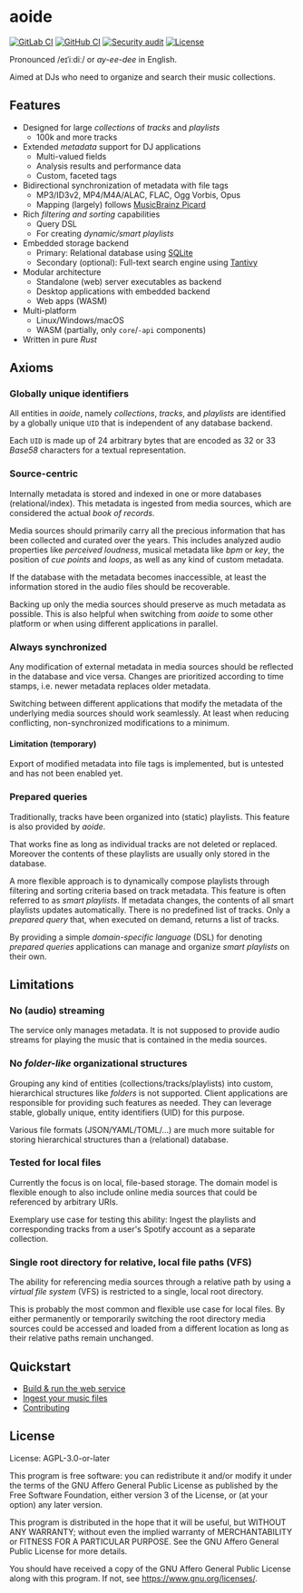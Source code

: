 # aoide

[![GitLab CI](https://gitlab.com/uklotzde/aoide-rs/badges/dev/pipeline.svg)](https://gitlab.com/uklotzde/aoide-rs/pipelines?scope=branches)
[![GitHub CI](https://github.com/aoide-org/aoide-rs/actions/workflows/continuous-integration.yaml/badge.svg?branch=dev)](https://github.com/aoide-org/aoide-rs/actions/workflows/continuous-integration.yaml)
[![Security audit](https://github.com/aoide-org/aoide-rs/actions/workflows/security-audit.yaml/badge.svg?branch=dev)](https://github.com/aoide-org/aoide-rs/actions/workflows/security-audit.yaml)
[![License](https://img.shields.io/badge/license-AGPLv3-blue.svg)](https://gitlab.com/uklotzde/aoide-rs/blob/main/LICENSE.md)

Pronounced /eɪˈiːdiː/ or _ay-ee-dee_ in English.

Aimed at DJs who need to organize and search their music collections.

## Features

- Designed for large _collections_ of _tracks_ and _playlists_
  - 100k and more tracks
- Extended _metadata_ support for DJ applications
  - Multi-valued fields
  - Analysis results and performance data
  - Custom, faceted tags
- Bidirectional synchronization of metadata with file tags
  - MP3/ID3v2, MP4/M4A/ALAC, FLAC, Ogg Vorbis, Opus
  - Mapping (largely) follows [MusicBrainz Picard](https://picard-docs.musicbrainz.org/appendices/tag_mapping.html)
- Rich _filtering and sorting_ capabilities
  - Query DSL
  - For creating _dynamic/smart playlists_
- Embedded storage backend
  - Primary: Relational database using [SQLite](https://www.sqlite.org/)
  - Secondary (optional): Full-text search engine using [Tantivy](https://github.com/quickwit-oss/tantivy)
- Modular architecture
  - Standalone (web) server executables as backend
  - Desktop applications with embedded backend
  - Web apps (WASM)
- Multi-platform
  - Linux/Windows/macOS
  - WASM (partially, only `core`/`-api` components)
- Written in pure _Rust_

## Axioms

### Globally unique identifiers

All entities in _aoide_, namely _collections_, _tracks_, and _playlists_ are identified by a globally unique `UID` that is independent of any database backend.

Each `UID` is made up of 24 arbitrary bytes that are encoded as 32 or 33 _Base58_ characters for a textual representation.

### Source-centric

Internally metadata is stored and indexed in one or more databases (relational/index). This metadata
is ingested from media sources, which are considered the actual _book of records_.

Media sources should primarily carry all the precious information that has been collected
and curated over the years. This includes analyzed audio properties like _perceived loudness_,
musical metadata like _bpm_ or _key_, the position of _cue points_ and _loops_, as well as any
kind of custom metadata.

If the database with the metadata becomes inaccessible, at least the information stored in the
audio files should be recoverable.

Backing up only the media sources should preserve as much metadata as possible. This is also helpful
when switching from _aoide_ to some other platform or when using different applications in parallel.

### Always synchronized

Any modification of external metadata in media sources should be reflected in the database
and vice versa. Changes are prioritized according to time stamps, i.e. newer metadata
replaces older metadata.

Switching between different applications that modify the metadata of the underlying
media sources should work seamlessly. At least when reducing conflicting, non-synchronized
modifications to a minimum.

#### Limitation (temporary)

Export of modified metadata into file tags is implemented, but is untested and
has not been enabled yet.

### Prepared queries

Traditionally, tracks have been organized into (static) playlists. This feature is also
provided by _aoide_.

That works fine as long as individual tracks are not deleted or replaced. Moreover the
contents of these playlists are usually only stored in the database.

A more flexible approach is to dynamically compose playlists through filtering and sorting
criteria based on track metadata. This feature is often referred to as _smart playlists_.
If metadata changes, the contents of all smart playlists updates automatically. There is no
predefined list of tracks. Only a _prepared query_ that, when executed on demand,
returns a list of tracks.

By providing a simple _domain-specific language_ (DSL) for denoting _prepared queries_
applications can manage and organize _smart playlists_ on their own.

## Limitations

### No (audio) streaming

The service only manages metadata. It is not supposed to provide audio streams for
playing the music that is contained in the media sources.

### No _folder-like_ organizational structures

Grouping any kind of entities (collections/tracks/playlists) into custom, hierarchical
structures like _folders_ is not supported. Client applications are responsible for providing
such features as needed. They can leverage stable, globally unique, entity identifiers (UID)
for this purpose.

Various file formats (JSON/YAML/TOML/...) are much more suitable for storing hierarchical
structures than a (relational) database.

### Tested for local files

Currently the focus is on local, file-based storage. The domain model is flexible enough
to also include online media sources that could be referenced by arbitrary URIs.

Exemplary use case for testing this ability: Ingest the playlists and corresponding
tracks from a user's Spotify account as a separate collection.

### Single root directory for relative, local file paths (VFS)

The ability for referencing media sources through a relative path by using a
_virtual file system_ (VFS) is restricted to a single, local root directory.

This is probably the most common and flexible use case for local files. By
either permanently or temporarily switching the root directory media sources
could be accessed and loaded from a different location as long as their
relative paths remain unchanged.

## Quickstart

- [Build & run the web service](docs/BUILDING.md)
- [Ingest your music files](docs/INGEST_COLLECTION.md)
- [Contributing](docs/CONTRIBUTING.md)

## License

License: AGPL-3.0-or-later

This program is free software: you can redistribute it and/or modify
it under the terms of the GNU Affero General Public License as
published by the Free Software Foundation, either version 3 of the
License, or (at your option) any later version.

This program is distributed in the hope that it will be useful,
but WITHOUT ANY WARRANTY; without even the implied warranty of
MERCHANTABILITY or FITNESS FOR A PARTICULAR PURPOSE. See the
GNU Affero General Public License for more details.

You should have received a copy of the GNU Affero General Public License
along with this program. If not, see <https://www.gnu.org/licenses/>.
